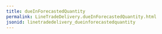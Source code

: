 ```yaml
---
title: dueInForecastedQuantity
permalink: LineTradeDelivery.dueInForecastedQuantity.html
jsonid: linetradedelivery_dueinforecastedquantity
---
```

